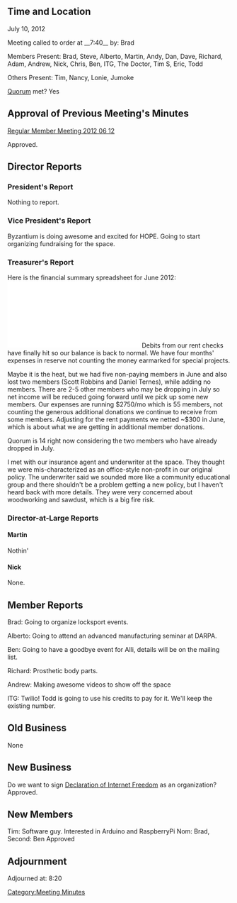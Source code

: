 ## Time and Location

July 10, 2012

Meeting called to order at \_\_7:40\_\_ by: Brad

Members Present: Brad, Steve, Alberto, Martin, Andy, Dan, Dave, Richard,
Adam, Andrew, Nick, Chris, Ben, ITG, The Doctor, Tim S, Eric, Todd

Others Present: Tim, Nancy, Lonie, Jumoke

[Quorum](Quorum) met? Yes

## Approval of Previous Meeting's Minutes

[Regular Member Meeting 2012 06
12](Regular_Member_Meeting_2012_06_12)

Approved.

## Director Reports

### President's Report

Nothing to report.

### Vice President's Report

Byzantium is doing awesome and excited for HOPE. Going to start
organizing fundraising for the space.

### Treasurer's Report

Here is the financial summary spreadsheet for June 2012:
![](HacDC_Financials_2012_06.pdf "HacDC_Financials_2012_06.pdf") Debits
from our rent checks have finally hit so our balance is back to normal.
We have four months' expenses in reserve not counting the money
earmarked for special projects.

Maybe it is the heat, but we had five non-paying members in June and
also lost two members (Scott Robbins and Daniel Ternes), while adding no
members. There are 2-5 other members who may be dropping in July so net
income will be reduced going forward until we pick up some new members.
Our expenses are running \$2750/mo which is 55 members, not counting the
generous additional donations we continue to receive from some members.
Adjusting for the rent payments we netted \~\$300 in June, which is
about what we are getting in additional member donations.

Quorum is 14 right now considering the two members who have already
dropped in July.

I met with our insurance agent and underwriter at the space. They
thought we were mis-characterized as an office-style non-profit in our
original policy. The underwriter said we sounded more like a community
educational group and there shouldn't be a problem getting a new policy,
but I haven't heard back with more details. They were very concerned
about woodworking and sawdust, which is a big fire risk.

### Director-at-Large Reports

#### Martin

Nothin'

#### Nick

None.

## Member Reports

Brad: Going to organize locksport events.

Alberto: Going to attend an advanced manufacturing seminar at DARPA.

Ben: Going to have a goodbye event for Alli, details will be on the
mailing list.

Richard: Prosthetic body parts.

Andrew: Making awesome videos to show off the space

ITG: Twilio! Todd is going to use his credits to pay for it. We'll keep
the existing number.

## Old Business

None

## New Business

Do we want to sign [Declaration of Internet
Freedom](http://www.internetdeclaration.org/freedom) as an organization?
Approved.

## New Members

Tim: Software guy. Interested in Arduino and RaspberryPi Nom: Brad,
Second: Ben Approved

## Adjournment

Adjourned at: 8:20

[Category:Meeting Minutes](Category:Meeting_Minutes)

